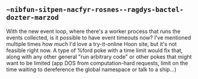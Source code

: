 ## `~nibfun-sitpen-nacfyr-rosnes--ragdys-bactel-dozter-marzod`
With the new event loop, where there's a worker process that runs the events collected, is it possible to have event timeouts now? I've mentioned multiple times how much I'd love a try-it-online Hoon site, but it's not feasible right now. A type of %ford poke with a time limit would fix that, along with any other general "run arbitrary code" or other pokes that might want to be limited (app DOS from computation-hard requests, limit on the time waiting to dereference the global namespace or talk to a ship...)